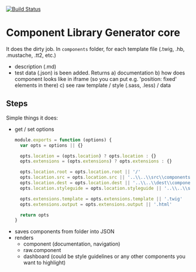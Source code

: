 [![Build Status](https://travis-ci.org/karlisup/component-library-core.svg?branch=master)](https://travis-ci.org/karlisup/component-library-core)

# Component Library Generator core
It does the dirty job. In `components` folder, for each template file (.twig, .hb, .mustache, .tt2, etc.)
* description (.md)
* test data (.json)
is been added.
Returns
a) documentation
b) how does component looks like in iframe (so you can put e.g. 'position: fixed' elements in there)
c) see raw template / style (.sass, .less) / data 


## Steps
Simple things it does:
* get / set options
  ```javascript
  module.exports = function (options) {
    var opts = options || {}
  
    opts.location = (opts.location) ? opts.location : {}
    opts.extensions = (opts.extensions) ? opts.extensions : {}
  
    opts.location.root = opts.location.root || '/'
    opts.location.src = opts.location.src || '..\\..\\src\\components\\'
    opts.location.dest = opts.location.dest || '..\\..\\dest\\components\\'
    opts.location.styleguide = opts.location.styleguide || '..\\..\\src\\styleguide\\'
  
    opts.extensions.template = opts.extensions.template || '.twig'
    opts.extensions.output = opts.extensions.output || '.html'
  
    return opts
  }
  ```
* saves components from folder into JSON
* renders
  * component (documentation, navigation)
  * raw.component
  * dashboard (could be style guidelines or any other components you want to highlight) 
